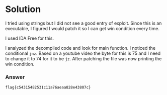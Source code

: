 # Solution

I tried using strings but I did not see a good entry of exploit. Since this is an executable, I figured I would patch it so I can get win condition every time. 

I used IDA Free for this.

I analyzed the decompiled code and look for main function. I noticed the conditional `jnz`. Based on a youtube video the byte for this is 75 and I need to change it to 74 for it to be `jz`. After patching the file was now printing the win condition.

### Answer

```bash
flag{c54315482531c11a76aeaa828e43807c}
```
